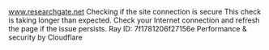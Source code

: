 www.researchgate.net
Checking if the site connection is secure
This check is taking longer than expected. Check your Internet connection and refresh the page if the issue persists.
Ray ID: 7f1781206f27156e
Performance & security by Cloudflare